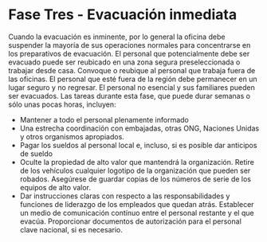 [Title]: # (Fase Tres - Evacuación inmediata)
[Order]: # (2)

# Fase Tres - Evacuación inmediata

Cuando la evacuación es inminente, por lo general la oficina debe suspender la mayoría de sus operaciones normales para concentrarse en los preparativos de evacuación. El personal que potencialmente debe ser evacuado puede ser reubicado en una zona segura preseleccionada o trabajar desde casa. Convoque o reubique al personal que trabaja fuera de las oficinas. El personal que esté fuera de la región debe permanecer en un lugar seguro y no regresar. El personal no esencial y sus familiares pueden ser evacuados. Las tareas durante esta fase, que puede durar semanas o sólo unas pocas horas, incluyen:

*   Mantener a todo el personal plenamente informado
*   Una estrecha coordinación con embajadas, otras ONG, Naciones Unidas y otros organismos apropiados.
*   Pagar los sueldos al personal local e, incluso, si es posible dar anticipos de sueldo
*   Oculte la propiedad de alto valor que mantendrá la organización. Retire de los vehículos cualquier logotipo de la organización que pueden ser robados. Asegúrese de guardar copias de los números de serie de los equipos de alto valor.
*   Dar instrucciones claras con respecto a las responsabilidades y funciones de liderazgo de los empleados que quedan atrás. Establecer un medio de comunicación contínuo entre el personal restante y el que evacúa. Proporcionar documentos de autorización para el personal clave nacional, si es necesario.
